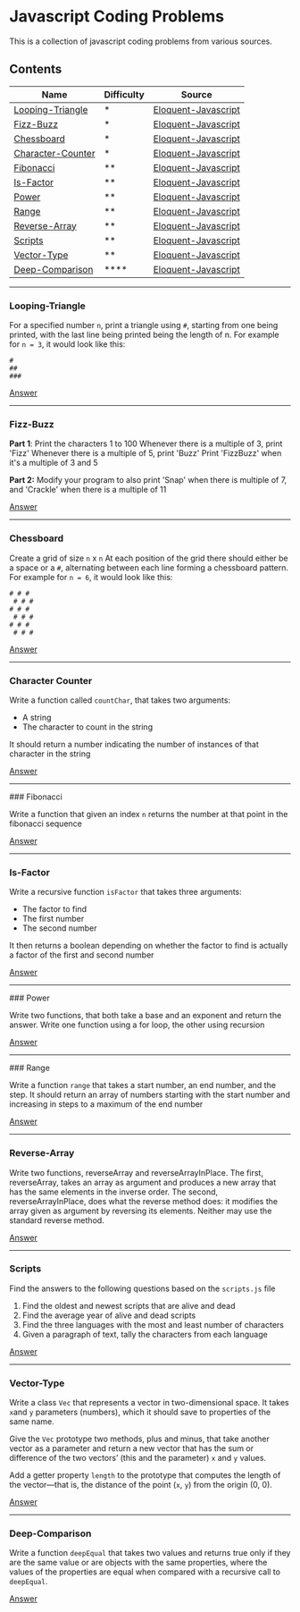 # Javascript Coding Problems

This is a collection of javascript coding problems from various sources.

## Contents

| Name                                    | Difficulty | Source                                                |
| --------------------------------------- | ---------- | ----------------------------------------------------- |
| [Looping-Triangle](#Looping-Triangle)   | \*         | [Eloquent-Javascript](https://eloquentjavascript.net) |
| [Fizz-Buzz](#Fizz-Buzz)                 | \*         | [Eloquent-Javascript](https://eloquentjavascript.net) |
| [Chessboard](#Chessboard)               | \*         | [Eloquent-Javascript](https://eloquentjavascript.net) |
| [Character-Counter](#Character-Counter) | \*         | [Eloquent-Javascript](https://eloquentjavascript.net) |
| [Fibonacci](#Fibonacci)                 | \*\*       | [Eloquent-Javascript](https://eloquentjavascript.net) |
| [Is-Factor](#Is-Factor)                 | \*\*       | [Eloquent-Javascript](https://eloquentjavascript.net) |
| [Power](#Power)                         | \*\*       | [Eloquent-Javascript](https://eloquentjavascript.net) |
| [Range](#Range)                         | \*\*       | [Eloquent-Javascript](https://eloquentjavascript.net) |
| [Reverse-Array](#Reverse-Array)         | \*\*       | [Eloquent-Javascript](https://eloquentjavascript.net) |
| [Scripts](#Scripts)                     | \*\*       | [Eloquent-Javascript](https://eloquentjavascript.net) |
| [Vector-Type](#Vector-Type)             | \*\*       | [Eloquent-Javascript](https://eloquentjavascript.net) |
| [Deep-Comparison](#Deep-Comparison)     | \*\*\*\*   | [Eloquent-Javascript](https://eloquentjavascript.net) |

---

### Looping-Triangle

For a specified number `n`, print a triangle using `#`, starting from one being
printed, with the last line being printed being the length of n.
For example for `n = 3`, it would look like this:

```
#
##
###
```

[Answer](answers/looping-triangle.js)

---

### Fizz-Buzz

**Part 1**:
Print the characters 1 to 100
Whenever there is a multiple of 3, print 'Fizz'
Whenever there is a multiple of 5, print 'Buzz'
Print 'FizzBuzz' when it's a multiple of 3 and 5

**Part 2:**
Modify your program to also print
'Snap' when there is multiple of 7, and
'Crackle' when there is a multiple of 11

[Answer](answers/fizz-buzz.js)

---

### Chessboard

Create a grid of size `n` x `n`
At each position of the grid there should either be a space or a `#`,
alternating between each line forming a chessboard pattern.
For example for `n = 6`, it would look like this:

```
# # #
 # # #
# # #
 # # #
# # #
 # # #
```

[Answer](answers/chessboard.js)

---

### Character Counter

Write a function called `countChar`, that takes two arguments:

- A string
- The character to count in the string

It should return a number indicating the number of instances of that character
in the string

[Answer](answers/char-counter.js)

---

### Fibonacci

Write a function that given an index `n` returns the number at that point in
the fibonacci sequence

[Answer](answers/fibonacci-sequence.js)

---

### Is-Factor

Write a recursive function `isFactor` that takes three arguments:

- The factor to find
- The first number
- The second number

It then returns a boolean depending on whether the factor to find is actually a
factor of the first and second number

[Answer](answers/isFactor.js)

---

### Power

Write two functions, that both take a base and an exponent and return the
answer. Write one function using a for loop, the other using recursion

[Answer](answers/power.js)

---

### Range

Write a function `range` that takes a start number, an end number, and the
step. It should return an array of numbers starting with the start number and
increasing in steps to a maximum of the end number

[Answer](answers/range.js)

---

### Reverse-Array

Write two functions, reverseArray and reverseArrayInPlace. The first,
reverseArray, takes an array as argument and produces a new array that has the
same elements in the inverse order. The second, reverseArrayInPlace, does what
the reverse method does: it modifies the array given as argument by reversing
its elements. Neither may use the standard reverse method.

[Answer](answers/reverse-array.js)

---

### Scripts

Find the answers to the following questions based on the `scripts.js` file

1. Find the oldest and newest scripts that are alive and dead
2. Find the average year of alive and dead scripts
3. Find the three languages with the most and least number of characters
4. Given a paragraph of text, tally the characters from each language

[Answer](answers/script-exercises.js)

---

### Vector-Type

Write a class `Vec` that represents a vector in two-dimensional space. It takes
`x`and `y` parameters (numbers), which it should save to properties of the same
name.

Give the `Vec` prototype two methods, plus and minus, that take another vector
as a parameter and return a new vector that has the sum or difference of the two
vectors’ (this and the parameter) `x` and `y` values.

Add a getter property `length` to the prototype that computes the length of the
vector—that is, the distance of the point (`x`, `y`) from the origin (0, 0).

[Answer](answers/vector-type.js)

---

### Deep-Comparison

Write a function `deepEqual` that takes two values and returns true only if
they are the same value or are objects with the same properties, where the
values of the properties are equal when compared with a recursive call to
`deepEqual`.

[Answer](answers/deep-comparison.js)
